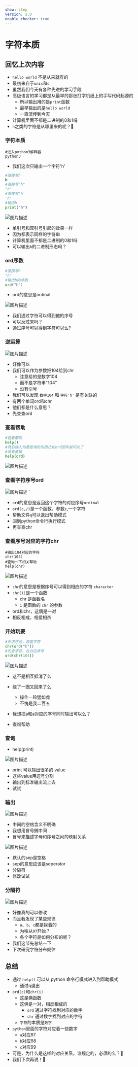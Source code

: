```yaml
---
show: step
version: 1.0
enable_checker: true
---
```


# 字符本质

## 回忆上次内容


- `hello world`	不是从来就有的
- 最初来自于`unix`和`c`
- 虽然我们今天有各种先进的学习手段
- 高级语言的学习都是从最早的那张打字机纸上的手写代码起源的
	- 所以输出用的是`print`函数
	- 最早输出的是`hello world`
	- 一直流传到今天
- 计算机里面不都是二进制的0和1吗
- `h`之类的字符是从哪里来的呢？🤔


### 字符本质

```shell
#进入python3解释器
python3
```

- 我们这次只输出一个字符'h'

```python
#直接写h
h
#直接写"h"
"h"
#直接写'h'
'h'
#输出h
print("h")
```

![图片描述](https://doc.shiyanlou.com/courses/uid1190679-20210310-1615335235709)

- 单引号和双引号引起的效果一样
- 因为都表示同样的字符串
- 计算机里面不都是二进制的0和1吗
- 可以输出`h`的二进制形态吗？

### ord序数

```python
#直接写h
"h"
#输出h的序数
ord("h")
```

- ord的意思是ordinal

![图片描述](https://doc.shiyanlou.com/courses/uid1190679-20210916-1631769581858)

- 我们通过字符可以得到他的序号
- 可以反过来吗？
- 通过序号可以得到字符可以么?

### 逆运算

![图片描述](https://doc.shiyanlou.com/courses/uid1190679-20210220-1613789213658)

- 好像可以
- 我们可以作为参数把104给到chr
	- 注意给的是数字104
	- 而不是字符串"104"
	- 没有引号
- 我们可以发现 `数字104` 和 `字符'h'` 是有关联的
- 有两个单词ord和chr
- 他们都是什么意思？
- 先查查ord

### 查看帮助

```python
#查看帮助
help()
#然后输入你要查询的东西比如ord回车就可以了
#或者直接
help(ord)
```

![图片描述](https://doc.shiyanlou.com/courses/uid1190679-20210220-1613789311125)

### 查看字符序号ord

![图片描述](https://doc.shiyanlou.com/courses/uid1190679-20210220-1613789347628)
`
- `ord`的意思是返回这个字符的对应序号`ordinal`
- `ord(c,/)`是一个函数，参数`c`,一个字符
- 帮助文件`q`可以退出帮助模式
- 回到python命令行执行模式
- 再查查chr

### 查看序号对应的字符chr
```
#输出104对应的字符
chr(104)
#查询一下相关帮助
help(chr)
```

![图片描述](https://doc.shiyanlou.com/courses/uid1190679-20210220-1613789439011)

- `chr`的意思是根据序号可以得到相应的字符 `character`
- `chr(i)`是一个函数
	- chr 是函数名
	- `i` 是函数的 `chr` 的参数
- ord和chr，这俩是一对
- 相反相成，相爱相杀

### 开始玩耍

```python
#先求序号，再查字符
chr(ord("h"))
#先查字符，在对应序号
ord(chr(104))
```

![图片描述](https://doc.shiyanlou.com/courses/uid1190679-20210220-1613789988773)

- 这不是相互抵消了么
- 绕了一圈又回来了么
	- 操作一轮猛如虎
	- 不愧是我二百五

- 我想把a和a对应的序号同时输出可以么？
- 查询帮助

### 查询

- help(print)

![图片描述](https://doc.shiyanlou.com/courses/uid1190679-20210914-1631574787942)

- print 可以输出很多的 value
- 这些value用逗号分割
- 输出到标准输出流上去
- 试试

### 输出

![图片描述](https://doc.shiyanlou.com/courses/uid1190679-20210914-1631574879110)

- 中间的空格含义不明确
- 我想用冒号搁中间
- 冒号来描述字母和序号之间的映射关系

![图片描述](https://doc.shiyanlou.com/courses/uid1190679-20210914-1631574787942)

- 默认的sep是空格
- sep的意思应该是seperator
- 分隔符
- 修改试试

### 分隔符

![图片描述](https://doc.shiyanlou.com/courses/uid1190679-20210914-1631574995787)

- 好像真的可以修改
- 而且我发现了某些规律
	- `a`、`b`、`c`都是挨着的
	- 为啥从`97`开始？
	- 各个字符是如何分布的呢？
- 我们这节先总结一下
- 下次研究字符分布规律

## 总结

- 通过 `help()` 可以从 python 命令行模式进入到帮助模式
	- 通过q退出
- `ord(c)`和`chr(i)`
	- 这是俩函数
	- 这俩是一对，相反相成的
		- `ord` 通过字符找到对应的数字
		- `chr` 通过数字找到对应的字符
	- `字符`的本质是`数字`
- `python`里面的字符对应着一些数字
	- `a`对应97
	- `b`对应98
	- `c`对应99
- 可是，为什么是这样的对应关系，谁规定的，必须的么？🤔
- 我们下次再说！👋